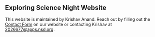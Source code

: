 ## **Exploring Science Night Website**
This website is maintained by Krishav Anand.
Reach out by filling out the [Contact Form](https://exploringsciencenight.github.io/contact.html) on our website or contacting Krishav at 2026677@apps.nsd.org.
